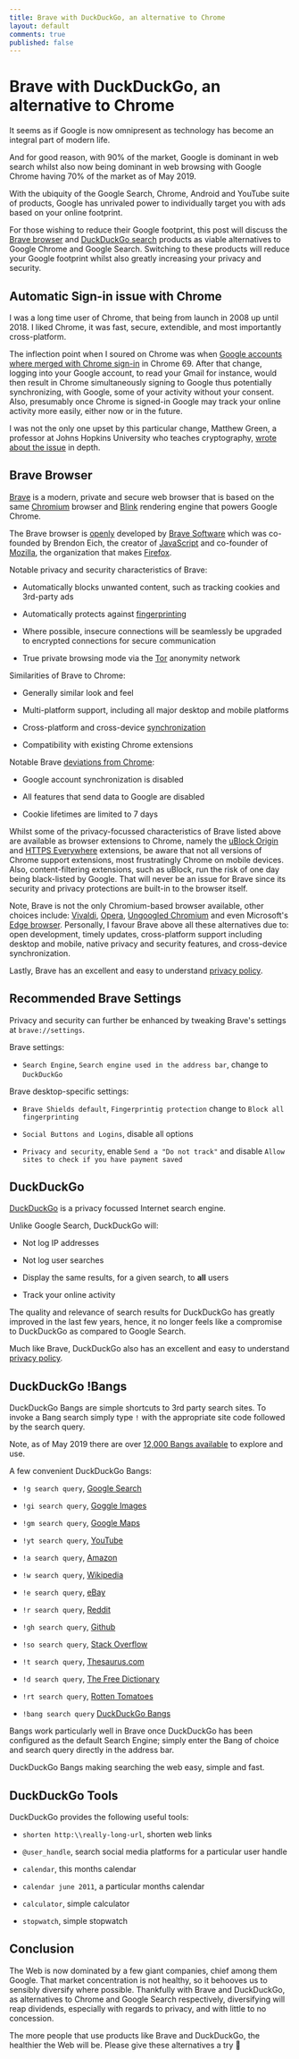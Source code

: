 ```yaml
---
title: Brave with DuckDuckGo, an alternative to Chrome
layout: default
comments: true
published: false
---
```


Brave with DuckDuckGo, an alternative to Chrome
===============================================

It seems as if Google is now omnipresent as technology has become an integral
part of modern life.

And for good reason, with 90% of the market, Google is dominant in web search
whilst also now being dominant in web browsing with Google Chrome having 70% of
the market as of May 2019.

With the ubiquity of the Google Search, Chrome, Android and YouTube suite of
products, Google has unrivaled power to individually target you with ads based
on your online footprint.

For those wishing to reduce their Google footprint, this post will discuss the
[Brave browser](https://brave.com) and [DuckDuckGo
search](https://duckduckgo.com) products as viable alternatives to Google Chrome
and Google Search. Switching to these products will reduce your Google footprint
whilst also greatly increasing your privacy and security.

Automatic Sign-in issue with Chrome
-----------------------------------

I was a long time user of Chrome, that being from launch in 2008 up until 2018.
I liked Chrome, it was fast, secure, extendible, and most importantly
cross-platform.

The inflection point when I soured on Chrome was when [Google accounts where
merged with Chrome sign-in](https://news.ycombinator.com/item?id=17942252) in
Chrome 69. After that change, logging into your Google account, to read your
Gmail for instance, would then result in Chrome simultaneously signing to Google
thus potentially synchronizing, with Google, some of your activity without your
consent. Also, presumably once Chrome is signed-in Google may track your online
activity more easily, either now or in the future.

I was not the only one upset by this particular change, Matthew Green, a
professor at Johns Hopkins University who teaches cryptography, [wrote about
the
issue](https://blog.cryptographyengineering.com/2018/09/23/why-im-leaving-chrome)
in depth.

Brave Browser
-------------

[Brave](https://brave.com) is a modern, private and secure web browser that is
based on the same [Chromium](https://chromium.googlesource.com/chromium/src)
browser and [Blink](https://www.chromium.org/blink) rendering engine that powers
Google Chrome.

The Brave browser is [openly](https://github.com/brave/brave-browser) developed
by [Brave Software](https://github.com/brave) which was co-founded by Brendon
Eich, the creator of [JavaScript](https://en.wikipedia.org/wiki/JavaScript) and
co-founder of [Mozilla](https://en.wikipedia.org/wiki/Mozilla), the organization
that makes [Firefox](https://en.wikipedia.org/wiki/Firefox).

Notable privacy and security characteristics of Brave:

- Automatically blocks unwanted content, such as tracking cookies and 3rd-party
  ads

- Automatically protects against
  [fingerprinting](https://github.com/brave/brave-browser/wiki/Fingerprinting-Protection-Mode)

- Where possible, insecure connections will be seamlessly be upgraded to
  encrypted connections for secure communication

- True private browsing mode via the [Tor](https://www.torproject.org) anonymity
  network

Similarities of Brave to Chrome:

- Generally similar look and feel

- Multi-platform support, including all major desktop and mobile platforms

- Cross-platform and cross-device
  [synchronization](https://support.brave.com/hc/en-us/articles/360021218111-How-do-I-set-up-Sync-)

- Compatibility with existing Chrome extensions

Notable Brave [deviations from
Chrome](https://github.com/brave/brave-browser/wiki/Deviations-from-Chromium-(features-we-disable-or-remove)):

- Google account synchronization is disabled

- All features that send data to Google are disabled

- Cookie lifetimes are limited to 7 days

Whilst some of the privacy-focussed characteristics of Brave listed above are
available as browser extensions to Chrome, namely the [uBlock
Origin](https://github.com/gorhill/uBlock/) and [HTTPS
Everywhere](https://www.eff.org/https-everywhere) extensions, be aware that not
all versions of Chrome support extensions, most frustratingly Chrome on mobile
devices. Also, content-filtering extensions, such as uBlock, run the risk of one
day being black-listed by Google. That will never be an issue for Brave since
its security and privacy protections are built-in to the browser itself.

Note, Brave is not the only Chromium-based browser available, other choices
include: [Vivaldi](https://vivaldi.com), [Opera](https://www.opera.com),
[Ungoogled Chromium](https://github.com/Eloston/ungoogled-chromium) and even
Microsoft's [Edge browser](https://www.microsoftedgeinsider.com/en-us).
Personally, I favour Brave above all these alternatives due to: open
development, timely updates, cross-platform support including desktop and
mobile, native privacy and security features, and cross-device synchronization.

Lastly, Brave has an excellent and easy to understand [privacy
policy](https://brave.com/privacy).

Recommended Brave Settings
--------------------------

Privacy and security can further be enhanced by tweaking Brave's settings at
`brave://settings`.

Brave settings:

- `Search Engine`, `Search engine used in the address bar`, change to
  `DuckDuckGo`

Brave desktop-specific settings:

- `Brave Shields default`, `Fingerprintig protection` change to `Block
  all fingerprinting`

- `Social Buttons and Logins`, disable all options

- `Privacy and security`, enable `Send a "Do not track"` and disable `Allow
  sites to check if you have payment saved`

DuckDuckGo
----------

[DuckDuckGo](https://duckduckgo.com) is a privacy focussed Internet search
engine.

Unlike Google Search, DuckDuckGo will:

- Not log IP addresses

- Not log user searches

- Display the same results, for a given search, to **all** users

- Track your online activity

The quality and relevance of search results for DuckDuckGo has greatly improved
in the last few years, hence, it no longer feels like a compromise to DuckDuckGo
as compared to Google Search.

Much like Brave, DuckDuckGo also has an excellent and easy to understand
[privacy policy](https://duckduckgo.com/privacy).

DuckDuckGo !Bangs
-----------------

DuckDuckGo Bangs are simple shortcuts to 3rd party search sites. To invoke a
Bang search simply type `!` with the appropriate site code followed by the
search query.

Note, as of May 2019 there are over [12,000 Bangs
available](https://duckduckgo.com/bang) to explore and use.

A few convenient DuckDuckGo Bangs:

- `!g search query`, [Google Search](https://www.google.com)

- `!gi search query`, [Goggle Images](https://images.google.com)

- `!gm search query`, [Google Maps](https://www.google.com/maps)

- `!yt search query`, [YouTube](https://www.youtube.com)

- `!a search query`, [Amazon](https://www.amazon.com)

- `!w search query`, [Wikipedia](https://www.wikipedia.org)

- `!e search query`, [eBay](https://www.ebay.com)

- `!r search query`, [Reddit](https://www.reddit.com)

- `!gh search query`, [Github](https://www.github.com)

- `!so search query`, [Stack Overflow](https://stackoverflow.com)

- `!t search query`, [Thesaurus.com](https://www.thesaurus.com)

- `!d search query`, [The Free Dictionary](https://www.thefreedictionary.com)

- `!rt search query`, [Rotten Tomatoes](https://www.rottentomatoes.com)

- `!bang search query` [DuckDuckGo Bangs](https://duckduckgo.com/bang)

Bangs work particularly well in Brave once DuckDuckGo has been configured as the
default Search Engine; simply enter the Bang of choice and search query directly
in the address bar.

DuckDuckGo Bangs making searching the web easy, simple and fast.

DuckDuckGo Tools
----------------

DuckDuckGo provides the following useful tools:

- `shorten http:\\really-long-url`, shorten web links

- `@user_handle`, search social media platforms for a particular user handle

- `calendar`, this months calendar

- `calendar june 2011`, a particular months calendar

- `calculator`, simple calculator

- `stopwatch`, simple stopwatch

Conclusion
----------

The Web is now dominated by a few giant companies, chief among them Google. That
market concentration is not healthy, so it behooves us to sensibly diversify
where possible. Thankfully with Brave and DuckDuckGo, as alternatives to Chrome
and Google Search respectively, diversifying will reap dividends, especially
with regards to privacy, and with little to no concession.

The more people that use products like Brave and DuckDuckGo, the healthier the
Web will be. Please give these alternatives a try :beers:
